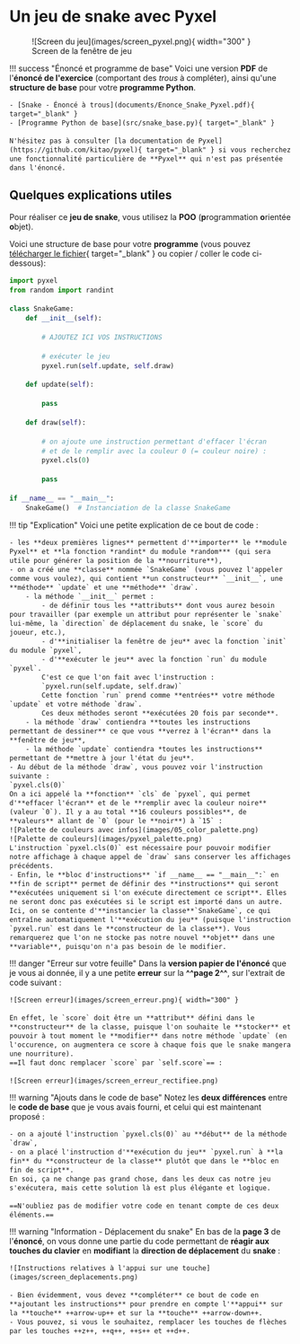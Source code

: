 # Un jeu de snake avec Pyxel

<figure markdown>
  ![Screen du jeu](images/screen_pyxel.png){ width="300" }
  <figcaption>Screen de la fenêtre de jeu</figcaption>
</figure>

!!! success "Énoncé et programme de base"
    Voici une version **PDF** de l'**énoncé de l'exercice** (comportant des *trous* à compléter), ainsi qu'une **structure de base** pour votre **programme Python**.

    - [Snake - Énoncé à trous](documents/Enonce_Snake_Pyxel.pdf){ target="_blank" }
    - [Programme Python de base](src/snake_base.py){ target="_blank" }

    N'hésitez pas à consulter [la documentation de Pyxel](https://github.com/kitao/pyxel){ target="_blank" } si vous recherchez une fonctionnalité particulière de **Pyxel** qui n'est pas présentée dans l'énoncé.

## Quelques explications utiles

Pour réaliser ce **jeu de snake**, vous utilisez la **POO** (**p**rogrammation **o**rientée **o**bjet).

Voici une structure de base pour votre **programme** (vous pouvez [télécharger le fichier](src/snake_base.py){ target="_blank" } ou copier / coller le code ci-dessous):

```python
import pyxel
from random import randint

class SnakeGame:
    def __init__(self):
        
        # AJOUTEZ ICI VOS INSTRUCTIONS
        
        # exécuter le jeu
        pyxel.run(self.update, self.draw)

    def update(self):
        
        pass

    def draw(self):
        
        # on ajoute une instruction permettant d'effacer l'écran
        # et de le remplir avec la couleur 0 (= couleur noire) :
        pyxel.cls(0)
        
        pass

if __name__ == "__main__":
    SnakeGame()  # Instanciation de la classe SnakeGame
```

!!! tip "Explication"
    Voici une petite explication de ce bout de code :

    - les **deux premières lignes** permettent d'**importer** le **module Pyxel** et **la fonction *randint* du module *random*** (qui sera utile pour générer la position de la **nourriture**),
    - on a créé une **classe** nommée `SnakeGame` (vous pouvez l'appeler comme vous voulez), qui contient **un constructeur** `__init__`, une **méthode** `update` et une **méthode** `draw`.
        - la méthode `__init__` permet :
            - de définir tous les **attributs** dont vous aurez besoin pour travailler (par exemple un attribut pour représenter le `snake` lui-même, la `direction` de déplacement du snake, le `score` du joueur, etc.),
            - d'**initialiser la fenêtre de jeu** avec la fonction `init` du module `pyxel`,
            - d'**exécuter le jeu** avec la fonction `run` du module `pyxel`.  
            C'est ce que l'on fait avec l'instruction :  
            `pyxel.run(self.update, self.draw)`  
            Cette fonction `run` prend comme **entrées** votre méthode `update` et votre méthode `draw`.  
            Ces deux méthodes seront **exécutées 20 fois par seconde**.
        - la méthode `draw` contiendra **toutes les instructions permettant de dessiner** ce que vous **verrez à l'écran** dans la **fenêtre de jeu**,
        - la méthode `update` contiendra *toutes les instructions** permettant de **mettre à jour l'état du jeu**.
    - Au début de la méthode `draw`, vous pouvez voir l'instruction suivante :  
    `pyxel.cls(0)`  
    On a ici appelé la **fonction** `cls` de `pyxel`, qui permet d'**effacer l'écran** et de le **remplir avec la couleur noire** (valeur `0`). Il y a au total **16 couleurs possibles**, de **valeurs** allant de `0` (pour le **noir**) à `15` :  
    ![Palette de couleurs avec infos](images/05_color_palette.png)  
    ![Palette de couleurs](images/pyxel_palette.png)  
    L'instruction `pyxel.cls(0)` est nécessaire pour pouvoir modifier notre affichage à chaque appel de `draw` sans conserver les affichages précédents.
    - Enfin, le **bloc d'instructions** `if __name__ == "__main__":` en **fin de script** permet de définir des **instructions** qui seront **exécutées uniquement si l'on exécute directement ce script**. Elles ne seront donc pas exécutées si le script est importé dans un autre.  
    Ici, on se contente d'**instancier la classe**`SnakeGame`, ce qui entraîne automatiquement l'**exécution du jeu** (puisque l'instruction `pyxel.run` est dans le **constructeur de la classe**). Vous remarquerez que l'on ne stocke pas notre nouvel **objet** dans une **variable**, puisqu'on n'a pas besoin de le modifier.

!!! danger "Erreur sur votre feuille"
    Dans la **version papier de l'énoncé** que je vous ai donnée, il y a une petite **erreur** sur la **^^page 2^^**, sur l'extrait de code suivant :

    ![Screen erreur](images/screen_erreur.png){ width="300" }

    En effet, le `score` doit être un **attribut** défini dans le **constructeur** de la classe, puisque l'on souhaite le **stocker** et pouvoir à tout moment le **modifier** dans notre méthode `update` (en l'occurence, on augmentera ce score à chaque fois que le snake mangera une nourriture).  
    ==Il faut donc remplacer `score` par `self.score`== :

    ![Screen erreur](images/screen_erreur_rectifiee.png)

!!! warning "Ajouts dans le code de base"
    Notez les **deux différences** entre le **code de base** que je vous avais fourni, et celui qui est maintenant proposé :

    - on a ajouté l'instruction `pyxel.cls(0)` au **début** de la méthode `draw`,
    - on a placé l'instruction d'**exécution du jeu** `pyxel.run` à **la fin** du **constructeur de la classe** plutôt que dans le **bloc en fin de script**.  
    En soi, ça ne change pas grand chose, dans les deux cas notre jeu s'exécutera, mais cette solution là est plus élégante et logique.

    ==N'oubliez pas de modifier votre code en tenant compte de ces deux éléments.==

!!! warning "Information - Déplacement du snake"
    En bas de la **page 3** de l'**énoncé**, on vous donne une partie du code permettant de **réagir aux touches du clavier** en **modifiant** la **direction de déplacement** du **snake** :

    ![Instructions relatives à l'appui sur une touche](images/screen_deplacements.png)

    - Bien évidemment, vous devez **compléter** ce bout de code en **ajoutant les instructions** pour prendre en compte l'**appui** sur la **touche** ++arrow-up++ et sur la **touche** ++arrow-down++.
    - Vous pouvez, si vous le souhaitez, remplacer les touches de flèches par les touches ++z++, ++q++, ++s++ et ++d++.